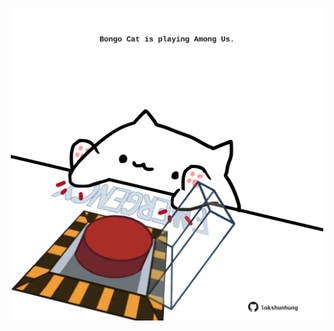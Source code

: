 <!-- built at 01/02/2023, 10:00:58 UTC -->
<p align="center">
  <img width="500" height="500" src="./ReadmeImage.svg">
</p>
